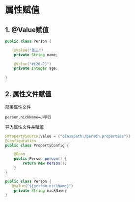 # 属性赋值

## 1. @Value赋值

```JAVA
public class Person {

    @Value("张三")
    private String name;
  
    @Value("#{20-2}")
    private Integer age;
  
}    
```





## 2. 属性文件赋值

部署属性文件

```properties
person.nickName=小李四
```

导入属性文件并赋值

```JAVA
@PropertySource(value = {"classpath:/person.properties"})
@Configuration
public class PropertyConfig {

    @Bean
    public Person person() {
        return new Person();
    }
}

public class Person {
   @Value("${person.nickName}")
    private String nickName;
}  
```

